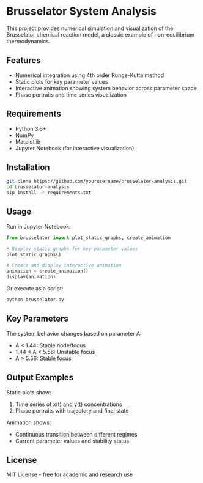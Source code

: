 # Brusselator System Analysis

This project provides numerical simulation and visualization of the Brusselator chemical reaction model, a classic example of non-equilibrium thermodynamics.

## Features

- Numerical integration using 4th order Runge-Kutta method
- Static plots for key parameter values
- Interactive animation showing system behavior across parameter space
- Phase portraits and time series visualization

## Requirements

- Python 3.6+
- NumPy
- Matplotlib
- Jupyter Notebook (for interactive visualization)

## Installation

```bash
git clone https://github.com/yourusername/brusselator-analysis.git
cd brusselator-analysis
pip install -r requirements.txt
```

## Usage

Run in Jupyter Notebook:

```python
from brusselator import plot_static_graphs, create_animation

# Display static graphs for key parameter values
plot_static_graphs()

# Create and display interactive animation
animation = create_animation()
display(animation)
```

Or execute as a script:

```bash
python brusselator.py
```

## Key Parameters

The system behavior changes based on parameter A:
- A < 1.44: Stable node/focus
- 1.44 < A < 5.56: Unstable focus
- A > 5.56: Stable focus

## Output Examples

Static plots show:
1. Time series of x(t) and y(t) concentrations
2. Phase portraits with trajectory and final state

Animation shows:
- Continuous transition between different regimes
- Current parameter values and stability status

## License

MIT License - free for academic and research use
